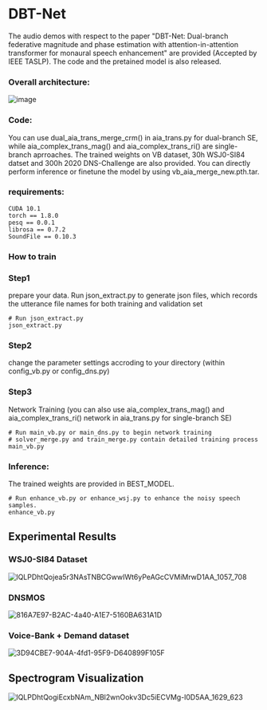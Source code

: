 # DBT-Net
The audio demos with respect to the paper "DBT-Net: Dual-branch federative magnitude and phase estimation with attention-in-attention transformer for monaural speech enhancement" are provided (Accepted by IEEE TASLP).  The code and the pretained model is also released.

### Overall architecture:
  
  
  ![image](https://user-images.githubusercontent.com/51236251/153812164-e7ab16c3-bcb0-494e-99a8-70671c812eb4.png)

### Code:
You can use dual_aia_trans_merge_crm() in aia_trans.py for dual-branch SE, while aia_complex_trans_mag() and aia_complex_trans_ri() are single-branch aprroaches.
The trained weights on VB dataset, 30h WSJ0-SI84 datset and 300h 2020 DNS-Challenge are also provided. You can directly perform inference or finetune the model by using vb_aia_merge_new.pth.tar. 

### requirements:
	
	CUDA 10.1
	torch == 1.8.0
	pesq == 0.0.1
	librosa == 0.7.2
	SoundFile == 0.10.3

### How to train
### Step1
prepare your data. Run json_extract.py to generate json files, which records the utterance file names for both training and validation set

	# Run json_extract.py
	json_extract.py
	
### Step2
change the parameter settings accroding to your directory (within config_vb.py or config_dns.py)
	
### Step3
Network Training (you can also use aia_complex_trans_mag() and aia_complex_trans_ri() network in aia_trans.py for single-branch SE)

	# Run main_vb.py or main_dns.py to begin network training 
	# solver_merge.py and train_merge.py contain detailed training process
	main_vb.py


### Inference:
The trained weights are provided in BEST_MODEL. 

	# Run enhance_vb.py or enhance_wsj.py to enhance the noisy speech samples.
	enhance_vb.py 


## Experimental Results

### WSJ0-SI84 Dataset 
![lQLPDhtQojea5r3NAsTNBCGwwIWt6yPeAGcCVMiMrwD1AA_1057_708](https://user-images.githubusercontent.com/51236251/162556894-52356262-6145-4f92-82a9-5830e32a9d76.png)

### DNSMOS 

![816A7E97-B2AC-4a40-A1E7-5160BA631A1D](https://user-images.githubusercontent.com/51236251/162556923-4eb60b03-7129-47b1-b43e-953337a8301f.png)

### Voice-Bank + Demand dataset


![3D94CBE7-904A-4fd1-95F9-D640899F105F](https://user-images.githubusercontent.com/51236251/162556935-a1b9bff8-b831-4277-aaee-5ebc4047e271.png)


## Spectrogram Visualization

![lQLPDhtQogiEcxbNAm_NBl2wnOokv3Dc5iECVMg-l0D5AA_1629_623](https://user-images.githubusercontent.com/51236251/162556886-d159dfbd-37bc-4c66-9b78-b9a1761c2a46.png)

